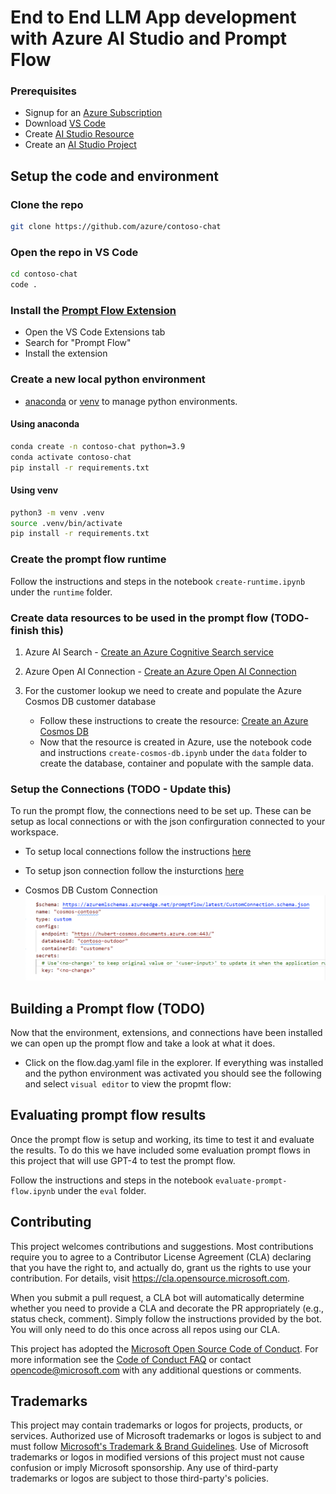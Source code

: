 # End to End LLM App development with Azure AI Studio and Prompt Flow

### Prerequisites

- Signup for an [Azure Subscription](https://azure.microsoft.com/free/)
- Download [VS Code](https://code.visualstudio.com/download)
- Create [AI Studio Resource](https://learn.microsoft.com/azure/ai-studio/how-to/create-azure-ai-resource)
- Create an [AI Studio Project](https://learn.microsoft.com/azure/ai-studio/how-to/create-projects)

## Setup the code and environment

### Clone the repo

```bash
git clone https://github.com/azure/contoso-chat
```

### Open the repo in VS Code

```bash
cd contoso-chat
code .
```

### Install the [Prompt Flow Extension](https://marketplace.visualstudio.com/items?itemName=prompt-flow.prompt-flow)

- Open the VS Code Extensions tab
- Search for "Prompt Flow"
- Install the extension

### Create a new local python environment
- [anaconda](https://www.anaconda.com/products/individual) or [venv](https://docs.python.org/3/library/venv.html) to manage python environments.

#### Using anaconda

```bash
conda create -n contoso-chat python=3.9
conda activate contoso-chat
pip install -r requirements.txt
```

#### Using venv

```bash
python3 -m venv .venv
source .venv/bin/activate
pip install -r requirements.txt
```
### Create the prompt flow runtime

Follow the instructions and steps in the notebook `create-runtime.ipynb` under the `runtime` folder.

### Create data resources to be used in the prompt flow (TODO- finish this)

1. Azure AI Search - [Create an Azure Cognitive Search service](https://docs.microsoft.com/en-us/azure/search/search-create-service-portal)


2. Azure Open AI Connection - [Create an Azure Open AI Connection](https://learn.microsoft.com/en-us/azure/ai-services/openai/how-to/create-resource?pivots=web-portal)

3. For the customer lookup we need to create and populate the Azure Cosmos DB customer database 
    - Follow these instructions to create the resource: [Create an Azure Cosmos DB](https://docs.microsoft.com/en-us/azure/cosmos-db/create-cosmosdb-resources-portal)
    - Now that the resource is created in Azure, use the notebook code and instructions `create-cosmos-db.ipynb` under the `data` folder to create the database, container and populate with the sample data.

### Setup the Connections (TODO - Update this)
To run the prompt flow, the connections need to be set up. These can be setup as local connections or with the json confirguration connected to your workspace.

 - To setup local connections follow the instructions [here](https://microsoft.github.io/promptflow/how-to-guides/manage-connections.html)
 - To setup json connection follow the insturctions [here](https://microsoft.github.io/promptflow/cloud/azureai/consume-connections-from-azure-ai.html)

 - Cosmos DB Custom Connection
 ![Alt text](consmodbconnection.png)

## Building a Prompt flow (TODO)

Now that the environment, extensions, and connections have been installed we can open up the prompt flow and take a look at what it does.

- Click on the flow.dag.yaml file in the explorer. If everything was installed and the python environment was activated you should see the following and select `visual editor` to view the propmt flow:


## Evaluating prompt flow results

Once the prompt flow is setup and working, its time to test it and evaluate the results. To do this we have included some evaluation prompt flows in this project that will use GPT-4 to test the prompt flow.

Follow the instructions and steps in the notebook `evaluate-prompt-flow.ipynb` under the `eval` folder.



## Contributing

This project welcomes contributions and suggestions.  Most contributions require you to agree to a
Contributor License Agreement (CLA) declaring that you have the right to, and actually do, grant us
the rights to use your contribution. For details, visit https://cla.opensource.microsoft.com.

When you submit a pull request, a CLA bot will automatically determine whether you need to provide
a CLA and decorate the PR appropriately (e.g., status check, comment). Simply follow the instructions
provided by the bot. You will only need to do this once across all repos using our CLA.

This project has adopted the [Microsoft Open Source Code of Conduct](https://opensource.microsoft.com/codeofconduct/).
For more information see the [Code of Conduct FAQ](https://opensource.microsoft.com/codeofconduct/faq/) or
contact [opencode@microsoft.com](mailto:opencode@microsoft.com) with any additional questions or comments.

## Trademarks

This project may contain trademarks or logos for projects, products, or services. Authorized use of Microsoft 
trademarks or logos is subject to and must follow 
[Microsoft's Trademark & Brand Guidelines](https://www.microsoft.com/en-us/legal/intellectualproperty/trademarks/usage/general).
Use of Microsoft trademarks or logos in modified versions of this project must not cause confusion or imply Microsoft sponsorship.
Any use of third-party trademarks or logos are subject to those third-party's policies.
